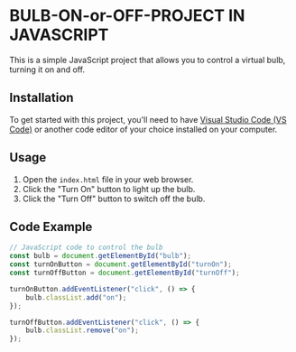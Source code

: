 # BULB-ON-or-OFF-PROJECT IN JAVASCRIPT

This is a simple JavaScript project that allows you to control a virtual bulb, turning it on and off.

## Installation

To get started with this project, you'll need to have [Visual Studio Code (VS Code)](https://code.visualstudio.com/) or another code editor of your choice installed on your computer.

## Usage

1. Open the `index.html` file in your web browser.
2. Click the "Turn On" button to light up the bulb.
3. Click the "Turn Off" button to switch off the bulb.

## Code Example

```javascript
// JavaScript code to control the bulb
const bulb = document.getElementById("bulb");
const turnOnButton = document.getElementById("turnOn");
const turnOffButton = document.getElementById("turnOff");

turnOnButton.addEventListener("click", () => {
    bulb.classList.add("on");
});

turnOffButton.addEventListener("click", () => {
    bulb.classList.remove("on");
});
